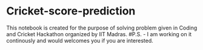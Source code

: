 # Cricket-score-prediction
This notebook is created for the purpose of solving problem given in Coding and Cricket Hackathon organized by IIT Madras. 
#P.S. - I am working on it continously and would welcomes you if you are interested.
